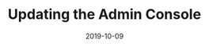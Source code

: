 ---
date: 2019-10-09
linktitle: "Updating the Admin Console"
title: Updating the Admin Console
weight: 10020
draft: false
---